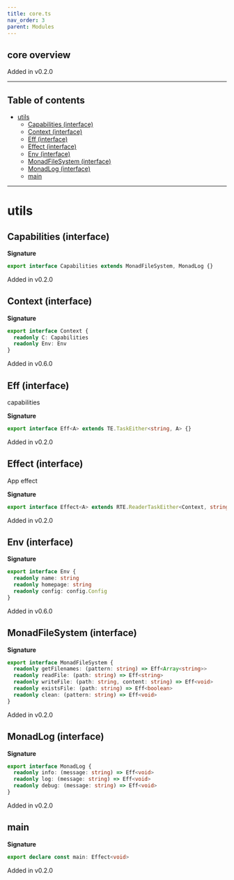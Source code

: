 ```yaml
---
title: core.ts
nav_order: 3
parent: Modules
---
```


## core overview

Added in v0.2.0

---

<h2 class="text-delta">Table of contents</h2>

- [utils](#utils)
  - [Capabilities (interface)](#capabilities-interface)
  - [Context (interface)](#context-interface)
  - [Eff (interface)](#eff-interface)
  - [Effect (interface)](#effect-interface)
  - [Env (interface)](#env-interface)
  - [MonadFileSystem (interface)](#monadfilesystem-interface)
  - [MonadLog (interface)](#monadlog-interface)
  - [main](#main)

---

# utils

## Capabilities (interface)

**Signature**

```ts
export interface Capabilities extends MonadFileSystem, MonadLog {}
```

Added in v0.2.0

## Context (interface)

**Signature**

```ts
export interface Context {
  readonly C: Capabilities
  readonly Env: Env
}
```

Added in v0.6.0

## Eff (interface)

capabilities

**Signature**

```ts
export interface Eff<A> extends TE.TaskEither<string, A> {}
```

Added in v0.2.0

## Effect (interface)

App effect

**Signature**

```ts
export interface Effect<A> extends RTE.ReaderTaskEither<Context, string, A> {}
```

Added in v0.2.0

## Env (interface)

**Signature**

```ts
export interface Env {
  readonly name: string
  readonly homepage: string
  readonly config: config.Config
}
```

Added in v0.6.0

## MonadFileSystem (interface)

**Signature**

```ts
export interface MonadFileSystem {
  readonly getFilenames: (pattern: string) => Eff<Array<string>>
  readonly readFile: (path: string) => Eff<string>
  readonly writeFile: (path: string, content: string) => Eff<void>
  readonly existsFile: (path: string) => Eff<boolean>
  readonly clean: (pattern: string) => Eff<void>
}
```

Added in v0.2.0

## MonadLog (interface)

**Signature**

```ts
export interface MonadLog {
  readonly info: (message: string) => Eff<void>
  readonly log: (message: string) => Eff<void>
  readonly debug: (message: string) => Eff<void>
}
```

Added in v0.2.0

## main

**Signature**

```ts
export declare const main: Effect<void>
```

Added in v0.2.0
